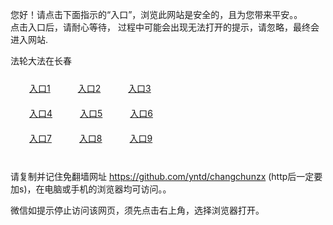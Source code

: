 您好！请点击下面指示的“入口”，浏览此网站是安全的，且为您带来平安。。 <br/>
点击入口后，请耐心等待， 过程中可能会出现无法打开的提示，请忽略，最终会进入网站. </br>

法轮大法在长春<br/>
<div style="padding:10px"><a style="margin:20px" target="_blank" href="https://dq6m8nwwka5gg.cloudfront.net/2Qpsp?bmpujz" id="ccLink1" rel="nofollow">入口1</a> <a target="_blank" style="margin:20px" href="https://d2vu4qyzwqo1ga.cloudfront.net/2Qpsp?ufbeqydd" id="ccLink2" rel="nofollow">入口2</a> <a style="margin:20px" target="_blank" href="https://d1qjig4g11qs1t.cloudfront.net/2Qpsp?zgrguapg" id="ccLink3" rel="nofollow">入口3</a></div>

<div style="padding:10px" ><a style="margin:20px" target="_blank" href="https://dq6m8nwwka5gg.cloudfront.net/2Qpsp?bmpujz" id="ccLink4" rel="nofollow">入口4</a> <a style="margin:20px" href="https://d2vu4qyzwqo1ga.cloudfront.net/2Qpsp?ufbeqydd" target="_blank" id="ccLink5" rel="nofollow">入口5</a> <a style="margin:20px" href="https://d1qjig4g11qs1t.cloudfront.net/2Qpsp?zgrguapg" target="_blank" id="ccLink6" rel="nofollow">入口6</a></div>

<div style="padding:10px"><a style="margin:20px" target="_blank" href="https://dq6m8nwwka5gg.cloudfront.net/2Qpsp?bmpujz" id="ccLink7" rel="nofollow">入口7</a> <a style="margin:20px" href="https://d2vu4qyzwqo1ga.cloudfront.net/2Qpsp?ufbeqydd" target="_blank" id="ccLink8" rel="nofollow">入口8</a> <a style="margin:20px" target="_blank" href="https://d1qjig4g11qs1t.cloudfront.net/2Qpsp?zgrguapg" id="ccLink9" rel="nofollow">入口9</a></div>

<br/>



请复制并记住免翻墙网址 https://github.com/yntd/changchunzx (http后一定要加s)，在电脑或手机的浏览器均可访问。。<br/>

微信如提示停止访问该网页，须先点击右上角，选择浏览器打开。
